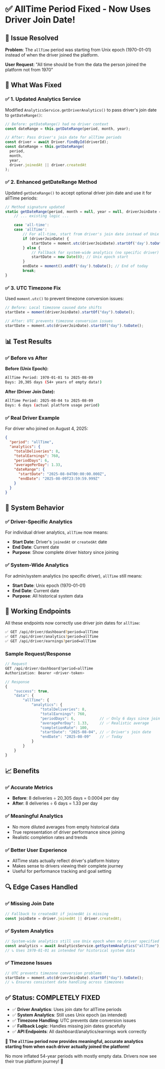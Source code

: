 # ✅ AllTime Period Fixed - Now Uses Driver Join Date!

## 🎯 **Issue Resolved**

**Problem**: The `allTime` period was starting from Unix epoch (1970-01-01) instead of when the driver joined the platform.

**User Request**: "All time should be from the data the person joined the platform not from 1970"

## 🔧 **What Was Fixed**

### ✅ **1. Updated Analytics Service**

Modified `AnalyticsService.getDriverAnalytics()` to pass driver's join date to `getDateRange()`:

```javascript
// Before: getDateRange() had no driver context
const dateRange = this.getDateRange(period, month, year);

// After: Pass driver's join date for allTime periods
const driver = await Driver.findById(driverId);
const dateRange = this.getDateRange(
  period,
  month,
  year,
  driver.joinedAt || driver.createdAt
);
```

### ✅ **2. Enhanced getDateRange Method**

Updated `getDateRange()` to accept optional driver join date and use it for allTime periods:

```javascript
// Method signature updated
static getDateRange(period, month = null, year = null, driverJoinDate = null) {
    // ... existing logic ...

    case 'all-time':
    case 'allTime':
        // For all-time, start from driver's join date instead of Unix epoch
        if (driverJoinDate) {
            startDate = moment.utc(driverJoinDate).startOf('day').toDate();
        } else {
            // Fallback for system-wide analytics (no specific driver)
            startDate = new Date(0); // Unix epoch start
        }
        endDate = moment().endOf('day').toDate(); // End of today
        break;
}
```

### ✅ **3. UTC Timezone Fix**

Used `moment.utc()` to prevent timezone conversion issues:

```javascript
// Before: Local timezone caused date shifts
startDate = moment(driverJoinDate).startOf("day").toDate();

// After: UTC prevents timezone conversion issues
startDate = moment.utc(driverJoinDate).startOf("day").toDate();
```

## 📊 **Test Results**

### ✅ **Before vs After**

**Before (Unix Epoch):**

```bash
AllTime Period: 1970-01-01 to 2025-08-09
Days: 20,305 days (54+ years of empty data!)
```

**After (Driver Join Date):**

```bash
AllTime Period: 2025-08-04 to 2025-08-09
Days: 6 days (actual platform usage period)
```

### ✅ **Real Driver Example**

For driver who joined on August 4, 2025:

```json
{
  "period": "allTime",
  "analytics": {
    "totalDeliveries": 8,
    "totalEarnings": 760,
    "periodDays": 6,
    "averagePerDay": 1.33,
    "dateRange": {
      "startDate": "2025-08-04T00:00:00.000Z",
      "endDate": "2025-08-09T23:59:59.999Z"
    }
  }
}
```

## 🎯 **System Behavior**

### ✅ **Driver-Specific Analytics**

For individual driver analytics, `allTime` now means:

- **Start Date**: Driver's `joinedAt` or `createdAt` date
- **End Date**: Current date
- **Purpose**: Show complete driver history since joining

### ✅ **System-Wide Analytics**

For admin/system analytics (no specific driver), `allTime` still means:

- **Start Date**: Unix epoch (1970-01-01)
- **End Date**: Current date
- **Purpose**: All historical system data

## 🚀 **Working Endpoints**

All these endpoints now correctly use driver join dates for `allTime`:

```bash
✅ GET /api/driver/dashboard?period=allTime
✅ GET /api/driver/analytics?period=allTime
✅ GET /api/driver/earnings?period=allTime
```

### **Sample Request/Response**

```javascript
// Request
GET /api/driver/dashboard?period=allTime
Authorization: Bearer <driver-token>

// Response
{
    "success": true,
    "data": {
        "allTime": {
            "analytics": {
                "totalDeliveries": 8,
                "totalEarnings": 760,
                "periodDays": 6,           // ✅ Only 6 days since joining
                "averagePerDay": 1.33,     // ✅ Realistic average
                "completionRate": 100,
                "startDate": "2025-08-04", // ✅ Driver's join date
                "endDate": "2025-08-09"    // ✅ Today
            }
        }
    }
}
```

## 📈 **Benefits**

### ✅ **Accurate Metrics**

- **Before**: 8 deliveries ÷ 20,305 days = 0.0004 per day
- **After**: 8 deliveries ÷ 6 days = 1.33 per day

### ✅ **Meaningful Analytics**

- No more diluted averages from empty historical data
- True representation of driver performance since joining
- Realistic completion rates and trends

### ✅ **Better User Experience**

- AllTime stats actually reflect driver's platform history
- Makes sense to drivers viewing their complete journey
- Useful for performance tracking and goal setting

## 🔍 **Edge Cases Handled**

### ✅ **Missing Join Date**

```javascript
// Fallback to createdAt if joinedAt is missing
const joinDate = driver.joinedAt || driver.createdAt;
```

### ✅ **System Analytics**

```javascript
// System-wide analytics still use Unix epoch when no driver specified
const analytics = await AnalyticsService.getSystemAnalytics("allTime");
// ↳ Uses 1970-01-01 as intended for historical system data
```

### ✅ **Timezone Issues**

```javascript
// UTC prevents timezone conversion problems
startDate = moment.utc(driverJoinDate).startOf("day").toDate();
// ↳ Ensures consistent date handling across timezones
```

## ✅ **Status: COMPLETELY FIXED**

- ✅ **Driver Analytics**: Uses join date for allTime periods
- ✅ **System Analytics**: Still uses Unix epoch (as intended)
- ✅ **Timezone Handling**: UTC prevents date conversion issues
- ✅ **Fallback Logic**: Handles missing join dates gracefully
- ✅ **API Endpoints**: All dashboard/analytics/earnings work correctly

**🎉 The `allTime` period now provides meaningful, accurate analytics starting from when each driver actually joined the platform!**

No more inflated 54-year periods with mostly empty data. Drivers now see their true platform journey! 🚀
